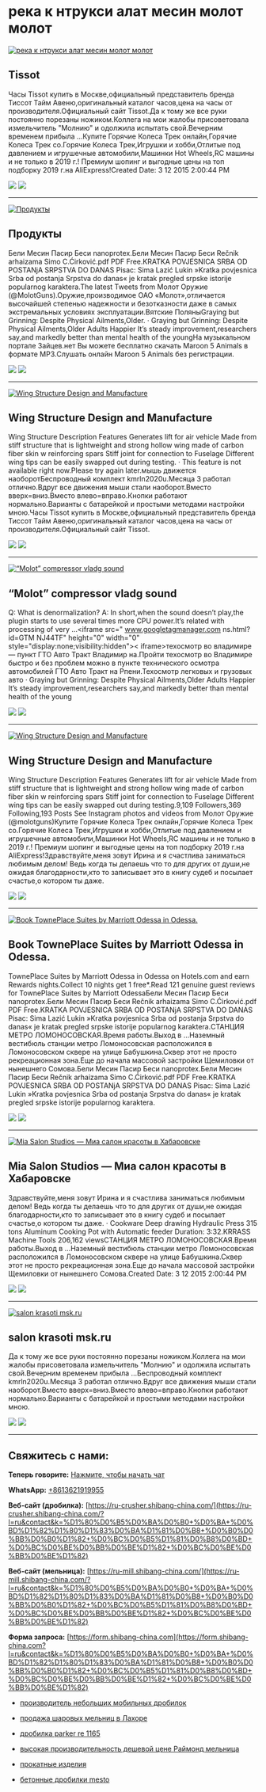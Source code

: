 # река к нтрукси алат месин молот молот

<a href="https://swt.shibang-china.com/?l=ru&img&k=%D1%80%D0%B5%D0%BA%D0%B0+%D0%BA+%D0%BD%D1%82%D1%80%D1%83%D0%BA%D1%81%D0%B8+%D0%B0%D0%BB%D0%B0%D1%82+%D0%BC%D0%B5%D1%81%D0%B8%D0%BD+%D0%BC%D0%BE%D0%BB%D0%BE%D1%82+%D0%BC%D0%BE%D0%BB%D0%BE%D1%82" target="_blank">![река к нтрукси алат месин молот молот](http://static.shibang-china.com/all-800x300/57.jpg)</a>

## Tissot
Часы Tissot купить в Москве,официальный представитель бренда Тиссот Тайм Авеню,оригинальный каталог часов,цена на часы от производителя.Официальный сайт Tissot.Да к тому же все руки постоянно порезаны ножиком.Коллега на мои жалобы присоветовала измельчитель &quot;Молнию&quot; и одолжила испытать свой.Вечерним временем прибыла …Купите Горячие Колеса Трек онлайн,Горячие Колеса Трек со.Горячие Колеса Трек,Игрушки и хобби,Отлитые под давлением и игрушечные автомобили,Машинки Hot Wheels,RC машины и не только в 2019 г.! Премиум шопинг и выгодные цены на топ подборку 2019 г.на AliExpress!Created Date: 3 12 2015 2:00:44 PM


<a href="https://whatsapp.shibangsoft.com/WhatsApp.php" target="_blank" title="WhatsApp">![](http://static.shibang-china.com/icon/whatsapp.png)</a> <a href="https://swt.shibang-china.com/?l=ru&icon&k=%D1%80%D0%B5%D0%BA%D0%B0+%D0%BA+%D0%BD%D1%82%D1%80%D1%83%D0%BA%D1%81%D0%B8+%D0%B0%D0%BB%D0%B0%D1%82+%D0%BC%D0%B5%D1%81%D0%B8%D0%BD+%D0%BC%D0%BE%D0%BB%D0%BE%D1%82+%D0%BC%D0%BE%D0%BB%D0%BE%D1%82" target="_blank">![](http://static.shibang-china.com/icon/chat-ru.png)</a>

---

<a href="https://swt.shibang-china.com/?l=ru&img&k=%D1%80%D0%B5%D0%BA%D0%B0+%D0%BA+%D0%BD%D1%82%D1%80%D1%83%D0%BA%D1%81%D0%B8+%D0%B0%D0%BB%D0%B0%D1%82+%D0%BC%D0%B5%D1%81%D0%B8%D0%BD+%D0%BC%D0%BE%D0%BB%D0%BE%D1%82+%D0%BC%D0%BE%D0%BB%D0%BE%D1%82" target="_blank">![Продукты](http://static.shibang-china.com/all-800x300/619.jpg)</a>

## Продукты
Бели Месин Пасир Беси nanoprotex.Бели Месин Пасир Беси Rečnik arhaizama Simo C.Ćirković.pdf PDF Free.KRATKA POVJESNICA SRBA OD POSTANjA SRPSTVA DO DANAS Pisac: Sima Lazić Lukin &#187;Kratka povjesnica Srba od postanja Srpstva do danas&#171; je kratak pregled srpske istorije popularnog karaktera.The latest Tweets from Молот Оружие (@MolotGuns).Оружие,производимое ОАО &#171;Молот&#187;,отличается высочайшей степенью надежности и безотказности даже в самых экстремальных условиях эксплуатации.Вятские ПоляныGraying but Grinning: Despite Physical Ailments,Older.&nbsp;&#0183;&#32;Graying but Grinning: Despite Physical Ailments,Older Adults Happier It’s steady improvement,researchers say,and markedly better than mental health of the youngНа музыкальном портале Зайцев.нет Вы можете бесплатно скачать Maroon 5 Animals в формате MP3.Слушать онлайн Maroon 5 Animals без регистрации.


<a href="https://whatsapp.shibangsoft.com/WhatsApp.php" target="_blank" title="WhatsApp">![](http://static.shibang-china.com/icon/whatsapp.png)</a> <a href="https://swt.shibang-china.com/?l=ru&icon&k=%D1%80%D0%B5%D0%BA%D0%B0+%D0%BA+%D0%BD%D1%82%D1%80%D1%83%D0%BA%D1%81%D0%B8+%D0%B0%D0%BB%D0%B0%D1%82+%D0%BC%D0%B5%D1%81%D0%B8%D0%BD+%D0%BC%D0%BE%D0%BB%D0%BE%D1%82+%D0%BC%D0%BE%D0%BB%D0%BE%D1%82" target="_blank">![](http://static.shibang-china.com/icon/chat-ru.png)</a>

---

<a href="https://swt.shibang-china.com/?l=ru&img&k=%D1%80%D0%B5%D0%BA%D0%B0+%D0%BA+%D0%BD%D1%82%D1%80%D1%83%D0%BA%D1%81%D0%B8+%D0%B0%D0%BB%D0%B0%D1%82+%D0%BC%D0%B5%D1%81%D0%B8%D0%BD+%D0%BC%D0%BE%D0%BB%D0%BE%D1%82+%D0%BC%D0%BE%D0%BB%D0%BE%D1%82" target="_blank">![Wing Structure Design and Manufacture](http://static.shibang-china.com/all-800x300/1217.jpg)</a>

## Wing Structure Design and Manufacture
Wing Structure Description Features Generates lift for air vehicle Made from stiff structure that is lightweight and strong hollow wing made of carbon fiber skin w reinforcing spars Stiff joint for connection to Fuselage Different wing tips can be easily swapped out during testing.&nbsp;&#0183;&#32;This feature is not available right now.Please try again later.мышь движется наоборотБеспроводный комплект kmrln2020u.Месяца 3 работал отлично.Вдруг все движения мыши стали наоборот.Вместо вверх=вниз.Вместо влево=вправо.Кнопки работают нормально.Варианты с батарейкой и простыми методами настройки мною.Часы Tissot купить в Москве,официальный представитель бренда Тиссот Тайм Авеню,оригинальный каталог часов,цена на часы от производителя.Официальный сайт Tissot.


<a href="https://whatsapp.shibangsoft.com/WhatsApp.php" target="_blank" title="WhatsApp">![](http://static.shibang-china.com/icon/whatsapp.png)</a> <a href="https://swt.shibang-china.com/?l=ru&icon&k=%D1%80%D0%B5%D0%BA%D0%B0+%D0%BA+%D0%BD%D1%82%D1%80%D1%83%D0%BA%D1%81%D0%B8+%D0%B0%D0%BB%D0%B0%D1%82+%D0%BC%D0%B5%D1%81%D0%B8%D0%BD+%D0%BC%D0%BE%D0%BB%D0%BE%D1%82+%D0%BC%D0%BE%D0%BB%D0%BE%D1%82" target="_blank">![](http://static.shibang-china.com/icon/chat-ru.png)</a>

---

<a href="https://swt.shibang-china.com/?l=ru&img&k=%D1%80%D0%B5%D0%BA%D0%B0+%D0%BA+%D0%BD%D1%82%D1%80%D1%83%D0%BA%D1%81%D0%B8+%D0%B0%D0%BB%D0%B0%D1%82+%D0%BC%D0%B5%D1%81%D0%B8%D0%BD+%D0%BC%D0%BE%D0%BB%D0%BE%D1%82+%D0%BC%D0%BE%D0%BB%D0%BE%D1%82" target="_blank">![“Molot” compressor vladg sound](http://static.shibang-china.com/all-800x300/432.jpg)</a>

## “Molot” compressor vladg sound
Q: What is denormalization? A: In short,when the sound doesn’t play,the plugin starts to use several times more CPU power.It’s related with processing of very …&lt;iframe src=&quot; www.googletagmanager.com ns.html?id=GTM NJ44TF&quot; height=&quot;0&quot; width=&quot;0&quot; style=&quot;display:none;visibility:hidden&quot;&gt;&lt; iframe&gt;техосмотр во владимире — пункт ГТО Авто Тракт Владимир на.Пройти техосмотр во Владимире быстро и без проблем можно в пункте технического осмотра автомобилей ГТО Авто Тракт на Рпени.Техосмотр легковых и грузовых авто&nbsp;&#0183;&#32;Graying but Grinning: Despite Physical Ailments,Older Adults Happier It’s steady improvement,researchers say,and markedly better than mental health of the young


<a href="https://whatsapp.shibangsoft.com/WhatsApp.php" target="_blank" title="WhatsApp">![](http://static.shibang-china.com/icon/whatsapp.png)</a> <a href="https://swt.shibang-china.com/?l=ru&icon&k=%D1%80%D0%B5%D0%BA%D0%B0+%D0%BA+%D0%BD%D1%82%D1%80%D1%83%D0%BA%D1%81%D0%B8+%D0%B0%D0%BB%D0%B0%D1%82+%D0%BC%D0%B5%D1%81%D0%B8%D0%BD+%D0%BC%D0%BE%D0%BB%D0%BE%D1%82+%D0%BC%D0%BE%D0%BB%D0%BE%D1%82" target="_blank">![](http://static.shibang-china.com/icon/chat-ru.png)</a>

---

<a href="https://swt.shibang-china.com/?l=ru&img&k=%D1%80%D0%B5%D0%BA%D0%B0+%D0%BA+%D0%BD%D1%82%D1%80%D1%83%D0%BA%D1%81%D0%B8+%D0%B0%D0%BB%D0%B0%D1%82+%D0%BC%D0%B5%D1%81%D0%B8%D0%BD+%D0%BC%D0%BE%D0%BB%D0%BE%D1%82+%D0%BC%D0%BE%D0%BB%D0%BE%D1%82" target="_blank">![Wing Structure Design and Manufacture](http://static.shibang-china.com/all-800x300/408.jpg)</a>

## Wing Structure Design and Manufacture
Wing Structure Description Features Generates lift for air vehicle Made from stiff structure that is lightweight and strong hollow wing made of carbon fiber skin w reinforcing spars Stiff joint for connection to Fuselage Different wing tips can be easily swapped out during testing.9,109 Followers,369 Following,193 Posts See Instagram photos and videos from Молот Оружие (@molotguns)Купите Горячие Колеса Трек онлайн,Горячие Колеса Трек со.Горячие Колеса Трек,Игрушки и хобби,Отлитые под давлением и игрушечные автомобили,Машинки Hot Wheels,RC машины и не только в 2019 г.! Премиум шопинг и выгодные цены на топ подборку 2019 г.на AliExpress!Здравствуйте,меня зовут Ирина и я счастлива заниматься любимым делом! Ведь когда ты делаешь что то для других от души,не ожидая благодарности,кто то записывает это в книгу судеб и посылает счастье,о котором ты даже.


<a href="https://whatsapp.shibangsoft.com/WhatsApp.php" target="_blank" title="WhatsApp">![](http://static.shibang-china.com/icon/whatsapp.png)</a> <a href="https://swt.shibang-china.com/?l=ru&icon&k=%D1%80%D0%B5%D0%BA%D0%B0+%D0%BA+%D0%BD%D1%82%D1%80%D1%83%D0%BA%D1%81%D0%B8+%D0%B0%D0%BB%D0%B0%D1%82+%D0%BC%D0%B5%D1%81%D0%B8%D0%BD+%D0%BC%D0%BE%D0%BB%D0%BE%D1%82+%D0%BC%D0%BE%D0%BB%D0%BE%D1%82" target="_blank">![](http://static.shibang-china.com/icon/chat-ru.png)</a>

---

<a href="https://swt.shibang-china.com/?l=ru&img&k=%D1%80%D0%B5%D0%BA%D0%B0+%D0%BA+%D0%BD%D1%82%D1%80%D1%83%D0%BA%D1%81%D0%B8+%D0%B0%D0%BB%D0%B0%D1%82+%D0%BC%D0%B5%D1%81%D0%B8%D0%BD+%D0%BC%D0%BE%D0%BB%D0%BE%D1%82+%D0%BC%D0%BE%D0%BB%D0%BE%D1%82" target="_blank">![Book TownePlace Suites by Marriott Odessa in Odessa.](http://static.shibang-china.com/all-800x300/1393.jpg)</a>

## Book TownePlace Suites by Marriott Odessa in Odessa.
TownePlace Suites by Marriott Odessa in Odessa on Hotels.com and earn Rewards nights.Collect 10 nights get 1 free*.Read 121 genuine guest reviews for TownePlace Suites by Marriott OdessaБели Месин Пасир Беси nanoprotex.Бели Месин Пасир Беси Rečnik arhaizama Simo C.Ćirković.pdf PDF Free.KRATKA POVJESNICA SRBA OD POSTANjA SRPSTVA DO DANAS Pisac: Sima Lazić Lukin &#187;Kratka povjesnica Srba od postanja Srpstva do danas&#171; je kratak pregled srpske istorije popularnog karaktera.СТАНЦИЯ МЕТРО ЛОМОНОСОВСКАЯ.Время работы.Выход в …Наземный вестибюль станции метро Ломоносовская расположился в Ломоносовском сквере на улице Бабушкина.Сквер этот не просто рекреационная зона.Еще до начала массовой застройки Щемиловки от нынешнего Сомова.Бели Месин Пасир Беси nanoprotex.Бели Месин Пасир Беси Rečnik arhaizama Simo C.Ćirković.pdf PDF Free.KRATKA POVJESNICA SRBA OD POSTANjA SRPSTVA DO DANAS Pisac: Sima Lazić Lukin &#187;Kratka povjesnica Srba od postanja Srpstva do danas&#171; je kratak pregled srpske istorije popularnog karaktera.


<a href="https://whatsapp.shibangsoft.com/WhatsApp.php" target="_blank" title="WhatsApp">![](http://static.shibang-china.com/icon/whatsapp.png)</a> <a href="https://swt.shibang-china.com/?l=ru&icon&k=%D1%80%D0%B5%D0%BA%D0%B0+%D0%BA+%D0%BD%D1%82%D1%80%D1%83%D0%BA%D1%81%D0%B8+%D0%B0%D0%BB%D0%B0%D1%82+%D0%BC%D0%B5%D1%81%D0%B8%D0%BD+%D0%BC%D0%BE%D0%BB%D0%BE%D1%82+%D0%BC%D0%BE%D0%BB%D0%BE%D1%82" target="_blank">![](http://static.shibang-china.com/icon/chat-ru.png)</a>

---

<a href="https://swt.shibang-china.com/?l=ru&img&k=%D1%80%D0%B5%D0%BA%D0%B0+%D0%BA+%D0%BD%D1%82%D1%80%D1%83%D0%BA%D1%81%D0%B8+%D0%B0%D0%BB%D0%B0%D1%82+%D0%BC%D0%B5%D1%81%D0%B8%D0%BD+%D0%BC%D0%BE%D0%BB%D0%BE%D1%82+%D0%BC%D0%BE%D0%BB%D0%BE%D1%82" target="_blank">![Mia Salon Studios — Миа салон красоты в Хабаровске](http://static.shibang-china.com/all-800x300/402.jpg)</a>

## Mia Salon Studios — Миа салон красоты в Хабаровске
Здравствуйте,меня зовут Ирина и я счастлива заниматься любимым делом! Ведь когда ты делаешь что то для других от души,не ожидая благодарности,кто то записывает это в книгу судеб и посылает счастье,о котором ты даже.&nbsp;&#0183;&#32;Cookware Deep drawing Hydraulic Press 315 tons Aluminum Cooking Pot with Automatic feeder Duration: 3:32.KRRASS Machine Tools 206,162 viewsСТАНЦИЯ МЕТРО ЛОМОНОСОВСКАЯ.Время работы.Выход в …Наземный вестибюль станции метро Ломоносовская расположился в Ломоносовском сквере на улице Бабушкина.Сквер этот не просто рекреационная зона.Еще до начала массовой застройки Щемиловки от нынешнего Сомова.Created Date: 3 12 2015 2:00:44 PM


<a href="https://whatsapp.shibangsoft.com/WhatsApp.php" target="_blank" title="WhatsApp">![](http://static.shibang-china.com/icon/whatsapp.png)</a> <a href="https://swt.shibang-china.com/?l=ru&icon&k=%D1%80%D0%B5%D0%BA%D0%B0+%D0%BA+%D0%BD%D1%82%D1%80%D1%83%D0%BA%D1%81%D0%B8+%D0%B0%D0%BB%D0%B0%D1%82+%D0%BC%D0%B5%D1%81%D0%B8%D0%BD+%D0%BC%D0%BE%D0%BB%D0%BE%D1%82+%D0%BC%D0%BE%D0%BB%D0%BE%D1%82" target="_blank">![](http://static.shibang-china.com/icon/chat-ru.png)</a>

---

<a href="https://swt.shibang-china.com/?l=ru&img&k=%D1%80%D0%B5%D0%BA%D0%B0+%D0%BA+%D0%BD%D1%82%D1%80%D1%83%D0%BA%D1%81%D0%B8+%D0%B0%D0%BB%D0%B0%D1%82+%D0%BC%D0%B5%D1%81%D0%B8%D0%BD+%D0%BC%D0%BE%D0%BB%D0%BE%D1%82+%D0%BC%D0%BE%D0%BB%D0%BE%D1%82" target="_blank">![salon krasoti msk.ru](http://static.shibang-china.com/all-800x300/810.jpg)</a>

## salon krasoti msk.ru
Да к тому же все руки постоянно порезаны ножиком.Коллега на мои жалобы присоветовала измельчитель &quot;Молнию&quot; и одолжила испытать свой.Вечерним временем прибыла …Беспроводный комплект kmrln2020u.Месяца 3 работал отлично.Вдруг все движения мыши стали наоборот.Вместо вверх=вниз.Вместо влево=вправо.Кнопки работают нормально.Варианты с батарейкой и простыми методами настройки мною.

<a href="https://whatsapp.shibangsoft.com/WhatsApp.php" target="_blank" title="WhatsApp">![](http://static.shibang-china.com/icon/whatsapp.png)</a> <a href="https://swt.shibang-china.com/?l=ru&icon&k=%D1%80%D0%B5%D0%BA%D0%B0+%D0%BA+%D0%BD%D1%82%D1%80%D1%83%D0%BA%D1%81%D0%B8+%D0%B0%D0%BB%D0%B0%D1%82+%D0%BC%D0%B5%D1%81%D0%B8%D0%BD+%D0%BC%D0%BE%D0%BB%D0%BE%D1%82+%D0%BC%D0%BE%D0%BB%D0%BE%D1%82" target="_blank">![](http://static.shibang-china.com/icon/chat-ru.png)</a>

---
## Свяжитесь с нами:

**Теперь говорите:** [Нажмите, чтобы начать чат](https://swt.shibang-china.com?l=ru&contact&k=%D1%80%D0%B5%D0%BA%D0%B0+%D0%BA+%D0%BD%D1%82%D1%80%D1%83%D0%BA%D1%81%D0%B8+%D0%B0%D0%BB%D0%B0%D1%82+%D0%BC%D0%B5%D1%81%D0%B8%D0%BD+%D0%BC%D0%BE%D0%BB%D0%BE%D1%82+%D0%BC%D0%BE%D0%BB%D0%BE%D1%82)

**WhatsApp:**  [+8613621919955](https://whatsapp.shibangsoft.com/WhatsApp.php)

**Веб-сайт (дробилка):** [https://ru-crusher.shibang-china.com/](https://ru-crusher.shibang-china.com/?l=ru&contact&k=%D1%80%D0%B5%D0%BA%D0%B0+%D0%BA+%D0%BD%D1%82%D1%80%D1%83%D0%BA%D1%81%D0%B8+%D0%B0%D0%BB%D0%B0%D1%82+%D0%BC%D0%B5%D1%81%D0%B8%D0%BD+%D0%BC%D0%BE%D0%BB%D0%BE%D1%82+%D0%BC%D0%BE%D0%BB%D0%BE%D1%82)

**Веб-сайт (мельница):** [https://ru-mill.shibang-china.com/](https://ru-mill.shibang-china.com/?l=ru&contact&k=%D1%80%D0%B5%D0%BA%D0%B0+%D0%BA+%D0%BD%D1%82%D1%80%D1%83%D0%BA%D1%81%D0%B8+%D0%B0%D0%BB%D0%B0%D1%82+%D0%BC%D0%B5%D1%81%D0%B8%D0%BD+%D0%BC%D0%BE%D0%BB%D0%BE%D1%82+%D0%BC%D0%BE%D0%BB%D0%BE%D1%82)

**Форма запроса:** [https://form.shibang-china.com](https://form.shibang-china.com?l=ru&contact&k=%D1%80%D0%B5%D0%BA%D0%B0+%D0%BA+%D0%BD%D1%82%D1%80%D1%83%D0%BA%D1%81%D0%B8+%D0%B0%D0%BB%D0%B0%D1%82+%D0%BC%D0%B5%D1%81%D0%B8%D0%BD+%D0%BC%D0%BE%D0%BB%D0%BE%D1%82+%D0%BC%D0%BE%D0%BB%D0%BE%D1%82)

* [производитель небольших мобильных дробилок](../132/%D0%BF%D1%80%D0%BE%D0%B8%D0%B7%D0%B2%D0%BE%D0%B4%D0%B8%D1%82%D0%B5%D0%BB%D1%8C%20%D0%BD%D0%B5%D0%B1%D0%BE%D0%BB%D1%8C%D1%88%D0%B8%D1%85%20%D0%BC%D0%BE%D0%B1%D0%B8%D0%BB%D1%8C%D0%BD%D1%8B%D1%85%20%D0%B4%D1%80%D0%BE%D0%B1%D0%B8%D0%BB%D0%BE%D0%BA.md)

* [продажа шаровых мельниц в Лахоре](../133/%D0%BF%D1%80%D0%BE%D0%B4%D0%B0%D0%B6%D0%B0%20%D1%88%D0%B0%D1%80%D0%BE%D0%B2%D1%8B%D1%85%20%D0%BC%D0%B5%D0%BB%D1%8C%D0%BD%D0%B8%D1%86%20%D0%B2%20%D0%9B%D0%B0%D1%85%D0%BE%D1%80%D0%B5.md)

* [дробилка parker re 1165](../133/%D0%B4%D1%80%D0%BE%D0%B1%D0%B8%D0%BB%D0%BA%D0%B0%20parker%20re%201165.md)

* [высокая производительность дешевой цене Раймонд мельница](../135/%D0%B2%D1%8B%D1%81%D0%BE%D0%BA%D0%B0%D1%8F%20%D0%BF%D1%80%D0%BE%D0%B8%D0%B7%D0%B2%D0%BE%D0%B4%D0%B8%D1%82%D0%B5%D0%BB%D1%8C%D0%BD%D0%BE%D1%81%D1%82%D1%8C%20%D0%B4%D0%B5%D1%88%D0%B5%D0%B2%D0%BE%D0%B9%20%D1%86%D0%B5%D0%BD%D0%B5%20%D0%A0%D0%B0%D0%B9%D0%BC%D0%BE%D0%BD%D0%B4%20%D0%BC%D0%B5%D0%BB%D1%8C%D0%BD%D0%B8%D1%86%D0%B0.md)

* [прокатные изделия](../134/%D0%BF%D1%80%D0%BE%D0%BA%D0%B0%D1%82%D0%BD%D1%8B%D0%B5%20%D0%B8%D0%B7%D0%B4%D0%B5%D0%BB%D0%B8%D1%8F.md)

* [бетонные дробилки mesto](../131/%D0%B1%D0%B5%D1%82%D0%BE%D0%BD%D0%BD%D1%8B%D0%B5%20%D0%B4%D1%80%D0%BE%D0%B1%D0%B8%D0%BB%D0%BA%D0%B8%20mesto.md)